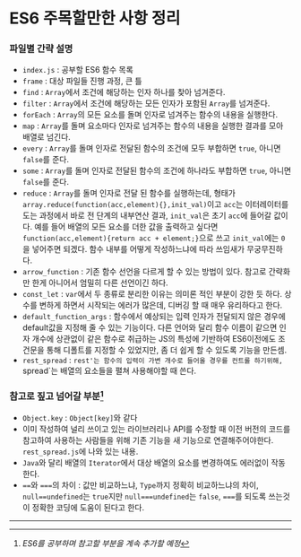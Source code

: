 # ES6 주목할만한 사항 정리

### 파일별 간략 설명
 - `index.js` : 공부할 ES6 함수 목록
 - `frame` : 대상 파일들 진행 과정, 큰 틀
 - `find` : `Array`에서 조건에 해당하는 인자 하나를 찾아 넘겨준다.
 - `filter` : `Array`에서 조건에 해당하는 모든 인자가 포함된 `Array`를 넘겨준다.
 - `forEach` : `Array`의 모든 요소를 돌며 인자로 넘겨주는 함수의 내용을 실행한다.
 - `map` : `Array`를 돌며 요소마다 인자로 넘겨주는 함수의 내용을 실행한 결과를 모아 배열로 넘긴다.
 - `every` : `Array`를 돌며 인자로 전달된 함수의 조건에 모두 부합하면 `true`, 아니면 `false`를 준다.
 - `some` : `Array`를 돌며 인자로 전달된 함수의 조건에 하나라도 부합하면 `true`, 아니면 `false`를 준다.
 - `reduce` : `Array`를 돌며 인자로 전달 된 함수를 실행하는데, 형태가 `array.reduce(function(acc,element){},init_val)`이고 `acc`는 이터레이터를 도는 과정에서 바로 전 단계의 내부연산 결과, `init_val`은 초기 `acc`에 들어갈 값이다. 예를 들어 배열의 모든 요소를 더한 값을 출력하고 싶다면 `function(acc,element){return acc + element;}`으로 쓰고 `init_val`에는 `0`을 넣어주면 되겠다. 함수 내부를 어떻게 작성하느냐에 따라 쓰임새가 무궁무진하다.
 - `arrow_function` : 기존 함수 선언을 다르게 할 수 있는 방법이 있다. 참고로 간략화만 한게 아니어서 엄밀히 다른 선언이긴 하다.
 - `const_let` : `var`에서 두 종류로 분리한 이유는 의미론 적인 부분이 강한 듯 하다. 상수를 변하게 하면서 시작되는 에러가 많은데, 디버깅 할 때 매우 유리하다고 한다.
 - `default_function_args` : 함수에서 예상되는 입력 인자가 전달되지 않은 경우에 default값을 지정해 줄 수 있는 기능이다. 다른 언어와 달리 함수 이름이 같으면 인자 개수에 상관없이 같은 함수로 취급하는 JS의 특성에 기반하여 ES6이전에도 조건문을 통해 디폴트를 지정할 수 있었지만, 좀 더 쉽게 할 수 있도록 기능을 만든셈.
 - `rest_spread` : `rest'는 함수의 입력이 가변 개수로 들어올 경우를 컨트롤 하기위해, `spread`는 배열의 요소들을 펼쳐 사용해야할 때 쓴다.

### 참고로 짚고 넘어갈 부분[^1]
 - `Object.key` : `Object[key]`와 같다
 - 이미 작성하여 널리 쓰이고 있는 라이브러리나 API를 수정할 때 이전 버전의 코드를 참고하여 사용하는 사람들을 위해 기존 기능을 새 기능으로 연결해주어야한다. `rest_spread.js`에 나와 있는 내용. 
 - `Java`와 달리 배열의 `Iterator`에서 대상 배열의 요소를 변경하여도 에러없이 작동한다.
 - `==`와 `===`의 차이 : 값만 비교하느냐, `Type`까지 정확히 비교하느냐의 차이, `null==undefined`는 `true`지만 `null===undefined`는 `false`, `===`를 되도록 쓰는것이 정확한 코딩에 도움이 된다고 한다.

---------------------------------
[^1]: _ES6를 공부하며 참고할 부분을 계속 추가할 예정_
